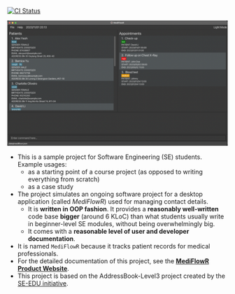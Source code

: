 [![CI Status](https://github.com/se-edu/addressbook-level3/workflows/Java%20CI/badge.svg)](https://github.com/se-edu/addressbook-level3/actions)

![Ui](docs/images/Ui.png)

* This is a sample project for Software Engineering (SE) students.<br>
  Example usages:
  * as a starting point of a course project (as opposed to writing everything from scratch)
  * as a case study
* The project simulates an ongoing software project for a desktop application (called _MediFlowR_) used for managing contact details.
  * It is **written in OOP fashion**. It provides a **reasonably well-written** code base **bigger** (around 6 KLoC) than what students usually write in beginner-level SE modules, without being overwhelmingly big.
  * It comes with a **reasonable level of user and developer documentation**.
* It is named `MediFlowR` because it tracks patient records for medical professionals. 
* For the detailed documentation of this project, see the **[MediFlowR Product Website](docs/index.md)**.
* This project is based on the AddressBook-Level3 project created by the [SE-EDU initiative](https://se-education.org).